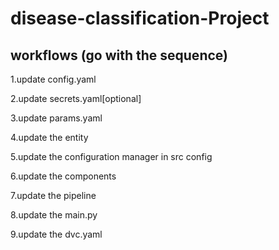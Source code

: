 # disease-classification-Project

## workflows (go with the sequence)

1.update config.yaml

2.update secrets.yaml[optional]  <!-- if you use some database(e.g MongoDB) I try to keep them secret -->

3.update params.yaml

4.update the entity

5.update the configuration manager in src config

6.update the components

7.update the pipeline

8.update the main.py

9.update the dvc.yaml <!-- to track my pipelines  -->
